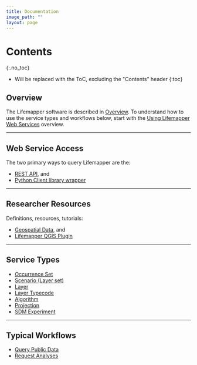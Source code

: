 ```yaml
---
title: Documentation
image_path: ""
layout: page
---
```

# Contents
{:.no_toc}

* Will be replaced with the ToC, excluding the "Contents" header
{:toc}

## Overview

The Lifemapper software is described in [Overview](overview.html).
To understand how to use the service types and workflows below, start with 
the [Using Lifemapper Web Services](/documentation/using) overview.

---

## Web Service Access

The two primary ways to query Lifemapper are the:

 * [REST API](api.html), and
 * [Python Client library wrapper](/lmclient/index)

---

## Researcher Resources

Definitions, resources, tutorials:

 * [Geospatial Data](/researcher/spatialData), and
 * [Lifemapper QGIS Plugin](/researcher/qgisTraining)

---

## Service Types
 * [Occurrence Set](api.html#/Occurrence_Sets)
 * [Scenario (Layer set)](api.html#/Scenarios)
 * [Layer](api.html#/Layers)
 * [Layer Typecode](api.html#/Type_Codes)
 * [Algorithm](api.html#/Algorithms)
 * [Projection](api.html#/Projections)
 * [SDM Experiment](api.html#/Experiments)

---

## Typical Workflows

 * [Query Public Data](/documentation/query-flow)
 * [Request Analyses](/documentation/analysis-flow)
